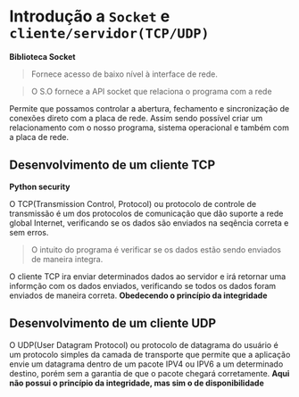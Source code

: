# Introdução a `Socket` e `cliente/servidor(TCP/UDP)`

**Biblioteca Socket**

> Fornece acesso de baixo nível à interface de rede.

> O S.O fornece a API socket que relaciona o programa com a rede

Permite que possamos controlar a abertura, fechamento e sincronização de conexões direto com a placa de rede.
Assim sendo possível criar um relacionamento com o nosso programa, sistema operacional e também com a placa de rede.

## Desenvolvimento de um cliente TCP

**Python security**

O TCP(Transmission Control, Protocol) ou protocolo de controle de transmissão é um dos protocolos de comunicação que dão suporte a rede global Internet, verificando se os dados são enviados na seqência correta e sem erros.

> O intuito do programa é verificar se os dados estão sendo enviados de maneira integra.

O cliente TCP ira enviar determinados dados ao servidor e irá retornar uma informção com os dados enviados, verificando se todos os dados foram enviados de maneira correta.
**Obedecendo o princípio da integridade**

## Desenvolvimento de um cliente UDP

O UDP(User Datagram Protocol) ou protocolo de datagrama do usuário é um protocolo simples da camada de transporte que permite que a aplicação envie um datagrama dentro de um pacote IPV4 ou IPV6 a um determinado destino, porém sem a garantia de que o pacote chegará corretamente.
**Aqui não possui o princípio da integridade, mas sim o de disponibilidade**
